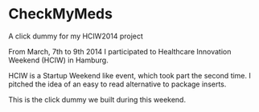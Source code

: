 CheckMyMeds
===========

A click dummy for my HCIW2014 project

From March, 7th to 9th 2014 I participated to Healthcare Innovation Weekend (HCIW) in Hamburg. 

HCIW is a Startup Weekend like event, which took part the second time. I pitched the idea of an
easy to read alternative to package inserts. 

This is the click dummy we built during this weekend.
